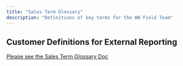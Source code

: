 ```yaml
---
title: "Sales Term Glossary"
description: "Definitions of key terms for the WW Field Team"
---
```

## Customer Definitions for External Reporting

[Please see the Sales Term Glossary Doc](https://internal.example_company.com/handbook/sales/sales-glossary/)
